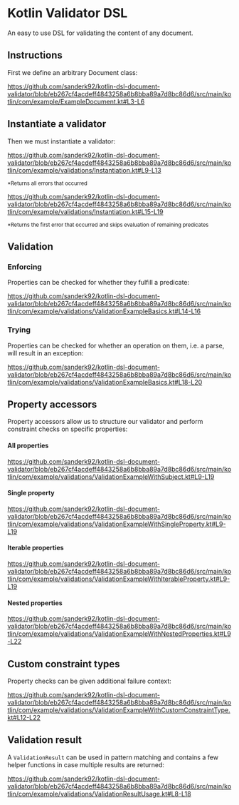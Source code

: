 # Kotlin Validator DSL
An easy to use DSL for validating the content of any document.

## Instructions

First we define an arbitrary Document class:

https://github.com/sanderk92/kotlin-dsl-document-validator/blob/eb267cf4acdeff4843258a6b8bba89a7d8bc86d6/src/main/kotlin/com/example/ExampleDocument.kt#L3-L6

## Instantiate a validator

Then we must instantiate a validator:

https://github.com/sanderk92/kotlin-dsl-document-validator/blob/eb267cf4acdeff4843258a6b8bba89a7d8bc86d6/src/main/kotlin/com/example/validations/Instantiation.kt#L9-L13

<sup>*Returns all errors that occurred<sup>

https://github.com/sanderk92/kotlin-dsl-document-validator/blob/eb267cf4acdeff4843258a6b8bba89a7d8bc86d6/src/main/kotlin/com/example/validations/Instantiation.kt#L15-L19

<sup>*Returns the first error that occurred and skips evaluation of remaining predicates<sup>

## Validation

### Enforcing

Properties can be checked for whether they fulfill a predicate:

https://github.com/sanderk92/kotlin-dsl-document-validator/blob/eb267cf4acdeff4843258a6b8bba89a7d8bc86d6/src/main/kotlin/com/example/validations/ValidationExampleBasics.kt#L14-L16
### Trying

Properties can be checked for whether an operation on them, i.e. a parse, will result in an exception:

https://github.com/sanderk92/kotlin-dsl-document-validator/blob/eb267cf4acdeff4843258a6b8bba89a7d8bc86d6/src/main/kotlin/com/example/validations/ValidationExampleBasics.kt#L18-L20
## Property accessors

Property accessors allow us to structure our validator and perform constraint checks on specific properties:

#### All properties

https://github.com/sanderk92/kotlin-dsl-document-validator/blob/eb267cf4acdeff4843258a6b8bba89a7d8bc86d6/src/main/kotlin/com/example/validations/ValidationExampleWithSubject.kt#L9-L19

#### Single property

https://github.com/sanderk92/kotlin-dsl-document-validator/blob/eb267cf4acdeff4843258a6b8bba89a7d8bc86d6/src/main/kotlin/com/example/validations/ValidationExampleWithSingleProperty.kt#L9-L19

#### Iterable properties

https://github.com/sanderk92/kotlin-dsl-document-validator/blob/eb267cf4acdeff4843258a6b8bba89a7d8bc86d6/src/main/kotlin/com/example/validations/ValidationExampleWithIterableProperty.kt#L9-L19

#### Nested properties

https://github.com/sanderk92/kotlin-dsl-document-validator/blob/eb267cf4acdeff4843258a6b8bba89a7d8bc86d6/src/main/kotlin/com/example/validations/ValidationExampleWithNestedProperties.kt#L9-L22

## Custom constraint types

Property checks can be given additional failure context:

https://github.com/sanderk92/kotlin-dsl-document-validator/blob/eb267cf4acdeff4843258a6b8bba89a7d8bc86d6/src/main/kotlin/com/example/validations/ValidationExampleWithCustomConstraintType.kt#L12-L22

## Validation result

A `ValidationResult` can be used in pattern matching and contains a few helper functions in case multiple results are returned:

https://github.com/sanderk92/kotlin-dsl-document-validator/blob/eb267cf4acdeff4843258a6b8bba89a7d8bc86d6/src/main/kotlin/com/example/validations/ValidationResultUsage.kt#L8-L18